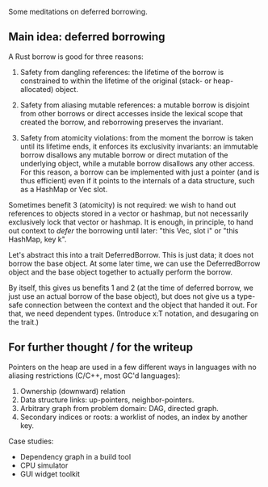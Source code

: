 Some meditations on deferred borrowing.

Main idea: deferred borrowing
-----------------------------

A Rust borrow is good for three reasons:

1. Safety from dangling references: the lifetime of the borrow is constrained
   to within the lifetime of the original (stack- or heap-allocated) object.

2. Safety from aliasing mutable references: a mutable borrow is disjoint from
   other borrows or direct accesses inside the lexical scope that created the
   borrow, and reborrowing preserves the invariant.

3. Safety from atomicity violations: from the moment the borrow is taken until
   its lifetime ends, it enforces its exclusivity invariants: an immutable
   borrow disallows any mutable borrow or direct mutation of the underlying
   object, while a mutable borrow disallows any other access. For this reason,
   a borrow can be implemented with just a pointer (and is thus efficient) even
   if it points to the internals of a data structure, such as a HashMap or Vec
   slot.

Sometimes benefit 3 (atomicity) is not required: we wish to hand out references
to objects stored in a vector or hashmap, but not necessarily exclusively lock
that vector or hashmap. It is enough, in principle, to hand out context to
*defer* the borrowing until later: "this Vec, slot i" or "this HashMap, key k".

Let's abstract this into a trait DeferredBorrow. This is just data; it does not
borrow the base object. At some later time, we can use the DeferredBorrow
object and the base object together to actually perform the borrow.

By itself, this gives us benefits 1 and 2 (at the time of deferred borrow, we
just use an actual borrow of the base object), but does not give us a type-safe
connection between the context and the object that handed it out. For that, we
need dependent types. (Introduce x:T notation, and desugaring on the trait.)

For further thought / for the writeup
-------------------------------------

Pointers on the heap are used in a few different ways in languages with no
aliasing restrictions (C/C++, most GC'd languages):

1. Ownership (downward) relation
2. Data structure links: up-pointers, neighbor-pointers.
3. Arbitrary graph from problem domain: DAG, directed graph.
4. Secondary indices or roots: a worklist of nodes, an index by another key.

Case studies:
- Dependency graph in a build tool
- CPU simulator
- GUI widget toolkit
